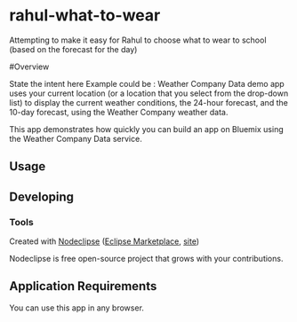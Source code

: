 # rahul-what-to-wear
Attempting to make it easy for Rahul to choose what to wear to school (based on the forecast for the day)

#Overview

State the intent here 
Example could be :
 Weather Company Data demo app uses your current location (or a location that you select from the drop-down list) 
to display the current weather conditions, the 24-hour forecast, and the 10-day forecast, using the Weather Company weather data.

This app demonstrates how quickly you can build an app on Bluemix using the Weather Company Data service.

## Usage



## Developing



### Tools

Created with [Nodeclipse](https://github.com/Nodeclipse/nodeclipse-1)
 ([Eclipse Marketplace](http://marketplace.eclipse.org/content/nodeclipse), [site](http://www.nodeclipse.org))   

Nodeclipse is free open-source project that grows with your contributions.


## Application Requirements
You can use this app in any browser.
